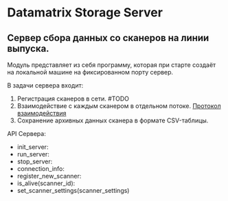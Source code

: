 # Datamatrix Storage Server

## Сервер сбора данных со сканеров на линии выпуска.

Модуль представляет из себя программу,
которая при старте создаёт на локальной машине на фиксированном порту сервер.

В задачи сервера входит:

1. Регистрация сканеров в сети. #TODO
2. Взаимодействие с каждым сканером в отдельном потоке. [Протокол взаимодействия](./docs/protocol.md)
3. Сохранение архивных данных сканера в формате CSV-таблицы.

API Сервера:

- init_server:
- run_server:
- stop_server:
- connection_info:
- register_new_scanner:
- is_alive(scanner_id):
- set_scanner_settings(scanner_settings)
